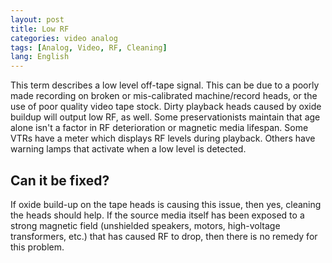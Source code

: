 ```yaml
---
layout: post
title: Low RF
categories: video analog
tags: [Analog, Video, RF, Cleaning]
lang: English
---
```


This term describes a low level off-tape signal. This can be due to a poorly made recording on broken or mis-calibrated machine/record heads, or the use of poor quality video tape stock. Dirty playback heads caused by oxide buildup will output low RF, as well. Some preservationists maintain that age alone isn't a factor in RF deterioration or magnetic media lifespan. Some VTRs have a meter which displays RF levels during playback. Others have warning lamps that activate when a low level is detected.

## Can it be fixed?

If oxide build-up on the tape heads is causing this issue, then yes, cleaning the heads should help. If the source media itself has been exposed to a strong magnetic field (unshielded speakers, motors, high-voltage transformers, etc.) that has caused RF to drop, then there is no remedy for this problem.

